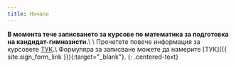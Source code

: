 ```yaml
---
title: Начало
---
```


**В момента тече записването за курсове по математика за подготовка на
кандидат-гимназисти.**\\
\\
Прочетете повече информация за курсовете [ТУК](course).\\
Формуляра за записване можете да намерите [ТУК]({{ site.sign_form_link }}){:target="_blank"}.
{: .centered-text}
